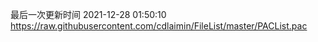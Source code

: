 最后一次更新时间 2021-12-28 01:50:10
https://raw.githubusercontent.com/cdlaimin/FileList/master/PACList.pac

